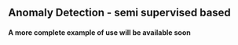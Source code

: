 ## Anomaly Detection - semi supervised based

#### A more complete example of use will be available soon 